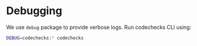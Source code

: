 # Debugging

We use `debug` package to provide verbose logs. Run codechecks CLI using:

```sh
DEBUG=codechecks:* codechecks
```
